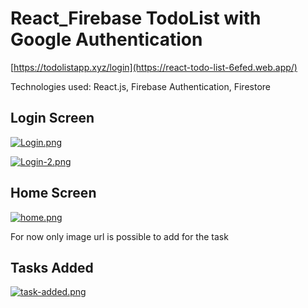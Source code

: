 # React_Firebase TodoList with Google Authentication

[https://todolistapp.xyz/login](https://react-todo-list-6efed.web.app/)

Technologies used: React.js, Firebase Authentication, Firestore


## Login Screen

[![Login.png](https://i.postimg.cc/XJ8qYV6c/Login.png)](https://postimg.cc/S2nkZbsJ)

[![Login-2.png](https://i.postimg.cc/2jtmFqGL/Login-2.png)](https://postimg.cc/8sLqTzqT)

## Home Screen

[![home.png](https://i.postimg.cc/xCcjnLgY/home.png)](https://postimg.cc/DJ33cJtY)


For now only image url is possible to add for the task

## Tasks Added

[![task-added.png](https://i.postimg.cc/DyfjZ5Lq/task-added.png)](https://postimg.cc/V5TBZq76)


